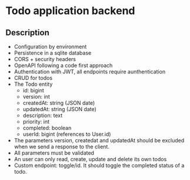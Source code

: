 # Todo application backend

## Description

- Configuration by environment
- Persistence in a sqlite database
- CORS + security headers
- OpenAPI following a code first approach
- Authentication with JWT, all endpoints require aunthentication
- CRUD for todos
- The Todo entity
  - id: bigint
  - version: int
  - createdAt: string (JSON date)
  - updatedAt: string (JSON date)
  - description: text
  - priority: int
  - completed: boolean
  - userId: bigint (references to User.id)
- The parameters version, createdat and updatedAt should be excluded when we send a response to the client.
- All parameters must be validated
- An user can only read, create, update and delete its own todos
- Custom endpoint: toggle/id. It should toggle the completed status of a todo.
